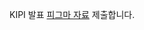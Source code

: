 KIPI 발표 [피그마 자료](https://www.figma.com/proto/4XTR8jkbIfoH6b9QTQ4Kp1/%EC%A3%BC%EA%B0%84%EB%B0%9C%ED%91%9C?page-id=5%3A157&type=design&node-id=401-2&viewport=-608%2C285%2C0.04&t=PhojESfwWclZNkXn-1&scaling=min-zoom&starting-point-node-id=401%3A2&show-proto-sidebar=1&mode=design) 제출합니다.
